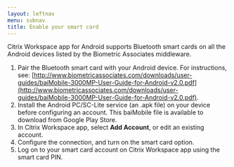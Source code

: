 ```yaml
---
layout: leftnav
menu: subnav
title: Enable your smart card
---
```


Citrix Workspace app for Android supports Bluetooth smart cards on all the Android devices listed by the Biometric Associates middleware.

1.  Pair the Bluetooth smart card with your Android device. For instructions, see: [http://www.biometricassociates.com/downloads/user-guides/baiMobile-3000MP-User-Guide-for-Android-v2.0.pdf](http://www.biometricassociates.com/downloads/user-guides/baiMobile-3000MP-User-Guide-for-Android-v2.0.pdf).
2.  Install the Android PC/SC-Lite service (an .apk file) on your device before configuring an account. This baiMobile file is available to download from Google Play Store.
3.  In Citrix Workspace app, select **Add Account**, or edit an existing account.
4.  Configure the connection, and turn on the smart card option.
5.  Log on to your smart card account on Citrix Workspace app using the smart card PIN.